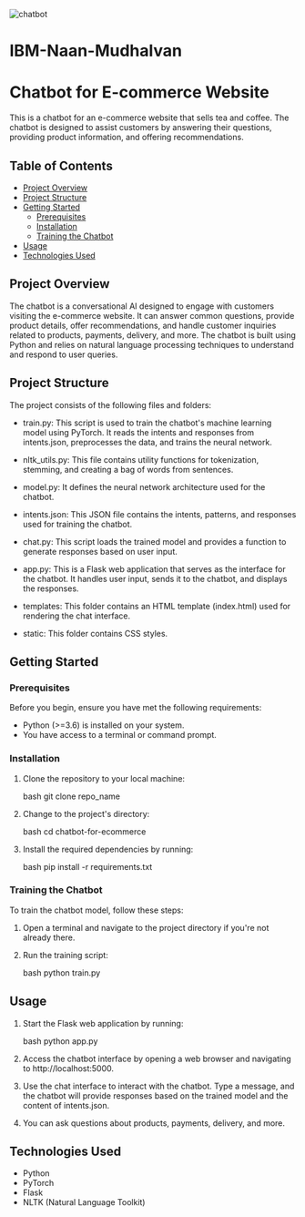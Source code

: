 ![chatbot](https://github.com/Sivasubramanian2003/IBM-Naan-Mudhalvan/assets/143776647/e963be39-8aa4-419a-814e-4d6eff2aa2bc)

# IBM-Naan-Mudhalvan
# Chatbot for E-commerce Website

This is a chatbot for an e-commerce website that sells tea and coffee. The chatbot is designed to assist customers by answering their questions, providing product information, and offering recommendations.

## Table of Contents

- [Project Overview](#project-overview)
- [Project Structure](#project-structure)
- [Getting Started](#getting-started)
  - [Prerequisites](#prerequisites)
  - [Installation](#installation)
  - [Training the Chatbot](#training-the-chatbot)
- [Usage](#usage)
- [Technologies Used](#technologies-used)

## Project Overview

The chatbot is a conversational AI designed to engage with customers visiting the e-commerce website. It can answer common questions, provide product details, offer recommendations, and handle customer inquiries related to products, payments, delivery, and more. The chatbot is built using Python and relies on natural language processing techniques to understand and respond to user queries.

## Project Structure

The project consists of the following files and folders:

- train.py: This script is used to train the chatbot's machine learning model using PyTorch. It reads the intents and responses from intents.json, preprocesses the data, and trains the neural network.

- nltk_utils.py: This file contains utility functions for tokenization, stemming, and creating a bag of words from sentences.

- model.py: It defines the neural network architecture used for the chatbot.

- intents.json: This JSON file contains the intents, patterns, and responses used for training the chatbot.

- chat.py: This script loads the trained model and provides a function to generate responses based on user input.

- app.py: This is a Flask web application that serves as the interface for the chatbot. It handles user input, sends it to the chatbot, and displays the responses.

- templates: This folder contains an HTML template (index.html) used for rendering the chat interface.

- static: This folder contains CSS styles.
## Getting Started

### Prerequisites

Before you begin, ensure you have met the following requirements:

- Python (>=3.6) is installed on your system.
- You have access to a terminal or command prompt.

### Installation

1. Clone the repository to your local machine:

   bash
   git clone repo_name
   

2. Change to the project's directory:

    bash
    cd chatbot-for-ecommerce
    

3. Install the required dependencies by running:

    bash
    pip install -r requirements.txt
    

### Training the Chatbot
To train the chatbot model, follow these steps:

1. Open a terminal and navigate to the project directory if you're not already there.

2. Run the training script:

    bash
    python train.py
    

## Usage

1. Start the Flask web application by running:

    bash
    python app.py
    
2. Access the chatbot interface by opening a web browser and navigating to http://localhost:5000.

3. Use the chat interface to interact with the chatbot. Type a message, and the chatbot will provide responses based on the trained model and the content of intents.json.

4. You can ask questions about products, payments, delivery, and more.


## Technologies Used
* Python
* PyTorch
* Flask
* NLTK (Natural Language Toolkit)
